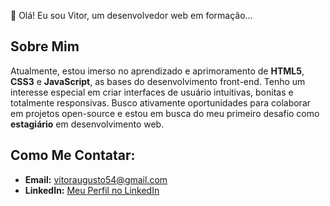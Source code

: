 👋 Olá! Eu sou Vitor, um desenvolvedor web em formação...
## Sobre Mim

  Atualmente, estou imerso no aprendizado e aprimoramento de **HTML5**, **CSS3** e **JavaScript**, as bases do desenvolvimento front-end.
  Tenho um interesse especial em criar interfaces de usuário intuitivas, bonitas e totalmente responsivas.
  Busco ativamente oportunidades para colaborar em projetos open-source e estou em busca do meu primeiro desafio como **estagiário** em desenvolvimento web.
 ## Como Me Contatar:
   * **Email:** [vitoraugusto54@gmail.com](mailto:vitoraugusto54@gmail.com)
   * **LinkedIn:** [Meu Perfil no LinkedIn](www.linkedin.com/in/vitor-augusto-reis-dos-santos-20ab1025a/)
<!---
Vitor-01/Vitor-01 is a ✨ special ✨ repository because its `README.md` (this file) appears on your GitHub profile.
You can click the Preview link to take a look at your changes.
--->
